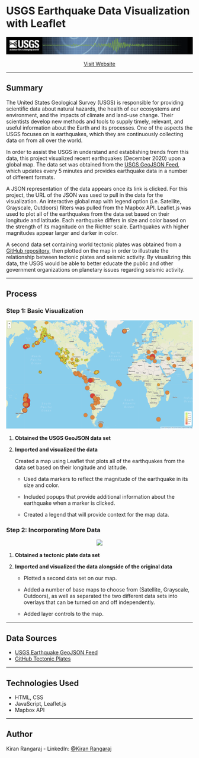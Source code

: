# USGS Earthquake Data Visualization with Leaflet

<p align="center">
  <img src="Images/USGS_logo1.png" width="900">
</p>

<p align="center">
  <a href="https://kiranrangaraj.github.io/Leaflet-challenge/">Visit Website</a>
</p>

---

## Summary ##

The United States Geological Survey (USGS) is responsible for providing scientific data about natural hazards, the health of our ecosystems and environment, and the impacts of climate and land-use change. Their scientists develop new methods and tools to supply timely, relevant, and useful information about the Earth and its processes. One of the aspects the USGS focuses on is earthquakes, which they are continuously collecting data on from all over the world. 

In order to assist the USGS in understand and establishing trends from this data, this project visualized recent earthquakes (December 2020) upon a global map. The data set was obtained from the [USGS GeoJSON Feed](http://earthquake.usgs.gov/earthquakes/feed/v1.0/geojson.php), which updates every 5 minutes and provides earthquake data in a number of different formats. 

A JSON representation of the data appears once its link is clicked. For this project, the URL of the JSON was used to pull in the data for the visualization. An interactive global map with legend option (i.e. Satellite, Grayscale, Outdoors) filters was pulled from the Mapbox API. Leaflet.js was used to plot all of the earthquakes from the data set based on their longitude and latitude. Each earthquake differs in size and color based on the strength of its magnitude on the Richter scale. Earthquakes with higher magnitudes appear larger and darker in color. 

A second data set containing world tectonic plates was obtained from a [GitHub repository](https://github.com/fraxen/tectonicplates), then plotted on the map in order to illustrate the relationship between tectonic plates and seismic activity. By visualizing this data, the USGS would be able to better educate the public and other government organizations on planetary issues regarding seismic activity.

---

## Process ##

### Step 1: Basic Visualization

<p align="center">
  <img src="Images/BasicMap.png" width="600">
</p>

1. **Obtained the USGS GeoJSON data set**
2. **Imported and visualized the data**

   Created a map using Leaflet that plots all of the earthquakes from the data set based on their longitude and latitude.

   * Used data markers to reflect the magnitude of the earthquake in its size and color. 

   * Included popups that provide additional information about the earthquake when a marker is clicked.

   * Created a legend that will provide context for the map data.

### Step 2: Incorporating More Data

<p align="center">
  <img src="Images/Satellite.png" width="600">
</p>

1. **Obtained a tectonic plate data set**
2. **Imported and visualized the data alongside of the original data**

   * Plotted a second data set on our map.

   * Added a number of base maps to choose from (Satellite, Grayscale, Outdoors), as well as separated the two different data sets into overlays that can be turned on and off independently.

   * Added layer controls to the map.

---

## Data Sources ##
* [USGS Earthquake GeoJSON Feed](http://earthquake.usgs.gov/earthquakes/feed/v1.0/geojson.php)
* [GitHub Tectonic Plates](https://github.com/fraxen/tectonicplates)

---

## Technologies Used ##
* HTML, CSS
* JavaScript, Leaflet.js
* Mapbox API

---

## Author ##
Kiran Rangaraj - LinkedIn: [@Kiran Rangaraj](https://www.linkedin.com/in/kiranrangaraj/)
